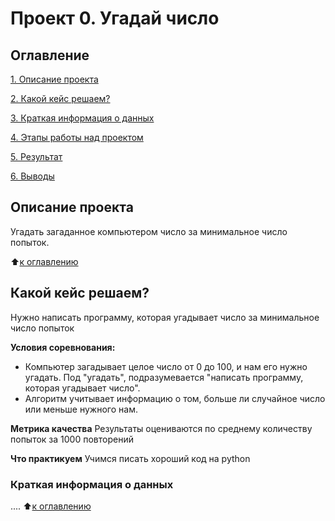 # Проект 0. Угадай число

## Оглавление
[1. Описание проекта](https://github.com/lek7a/sf_data_science/blob/main/project_0/README.md#Описание-проекта)

[2. Какой кейс решаем?](https://github.com/lek7a/sf_data_science/blob/main/project_0/README.md#Какой-кейс-решаем)

[3. Краткая информация о данных](https://github.com/lek7a/sf_data_science/blob/main/project_0/README.md#Кратакая-информация-о-данных)

[4. Этапы работы над проектом](https://github.com/lek7a/sf_data_science/blob/main/project_0/README.md#Этапы-работы-над-проектом)

[5. Результат](https://github.com/lek7a/sf_data_science/blob/main/project_0/README.md#Результат)

[6. Выводы](https://github.com/lek7a/sf_data_science/blob/main/project_0/README.md#Выводы)

## Описание проекта
Угадать загаданное компьютером число за минимальное число попыток.

:arrow_up:[к оглавлению](https://github.com/lek7a/sf_data_science/blob/main/project_0/README.md#Оглавление)


## Какой кейс решаем?
Нужно написать программу, которая угадывает число за минимальное число попыток

**Условия соревнования:**
- Компьютер загадывает целое число от 0 до 100, и нам его нужно угадать. Под "угадать", подразумевается "написать программу, которая угадывает число".
- Алгоритм учитывает информацию о том, больше ли случайное число или меньше нужного нам.

**Метрика качества**
Результаты оцениваются по среднему количеству попыток за 1000 повторений

**Что практикуем**
Учимся писать хороший код на python


### Краткая информация о данных
....
:arrow_up:[к оглавлению](https://github.com/lek7a/sf_data_science/blob/main/project_0/README.md#Оглавление)
